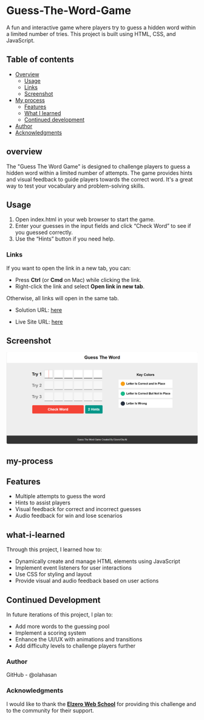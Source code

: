 # Guess-The-Word-Game

A fun and interactive game where players try to guess a hidden word within a limited number of tries. This project is built using HTML, CSS, and JavaScript.

## Table of contents

- [Overview](#overview)
  - [Usage](#Usage)
  - [Links](#links)
  - [Screenshot](#Screenshot)
- [My process](#my-process)
  - [Features](#Features)
  - [What I learned](#what-i-learned)
  - [Continued development](#continued-development)
- [Author](#author)
- [Acknowledgments](#Acknowledgments)

## overview

The "Guess The Word Game" is designed to challenge players to guess a hidden word within a limited number of attempts. The game provides hints and visual feedback to guide players towards the correct word. It's a great way to test your vocabulary and problem-solving skills.

## Usage

1. Open index.html in your web browser to start the game.
2. Enter your guesses in the input fields and click “Check Word” to see if you guessed correctly.
3. Use the “Hints” button if you need help.

### Links

If you want to open the link in a new tab, you can:

- Press **Ctrl** (or **Cmd** on Mac) while clicking the link.
- Right-click the link and select **Open link in new tab**.

Otherwise, all links will open in the same tab.

- Solution URL: [here](https://github.com/olahasan/Guess-The-Word-Game)

- Live Site URL: [here](https://olahasan.github.io/Guess-The-Word-Game/)

## Screenshot

![Screenshot](./image/screenshot.png)

## my-process

## Features

- Multiple attempts to guess the word
- Hints to assist players
- Visual feedback for correct and incorrect guesses
- Audio feedback for win and lose scenarios

## what-i-learned

Through this project, I learned how to:

- Dynamically create and manage HTML elements using JavaScript
- Implement event listeners for user interactions
- Use CSS for styling and layout
- Provide visual and audio feedback based on user actions

## Continued Development

In future iterations of this project, I plan to:

- Add more words to the guessing pool
- Implement a scoring system
- Enhance the UI/UX with animations and transitions
- Add difficulty levels to challenge players further

### Author

GitHub - @olahasan

### Acknowledgments

I would like to thank the **[Elzero Web School](https://elzero.org/)** for providing this challenge and to the community for their support.
